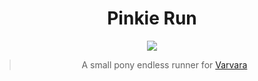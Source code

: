 <div align="center">
  
# Pinkie Run

<img src="https://img.shields.io/badge/version-0.1.0-green">  

> A small pony endless runner for [Varvara](https://wiki.xxiivv.com/site/varvara.html)
  
</div>